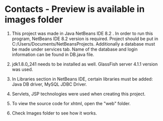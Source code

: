 # Contacts - Preview is available in images folder

1. This project was made in Java NetBeans IDE 8.2 . In order to run this program, NetBeans IDE 8.2 version is required. Project should be put in C:/Users/Documents/NetBeansProjects. Additionally a database must be made under services tab. Name of the database and login information can be found in DB.java file.
  
2. jdk1.8.0_241 needs to be installed as well. GlassFish server 4.1.1 version was used.

3. In Libraries section in NetBeans IDE, certain libraries must be added: Java DB driver, MySQL JDBC Driver.

4. Servlets, JSP technologies were used when creating this project.

5. To view the source code for xhtml, open the "web" folder.

6. Check Images folder to see how it works.
